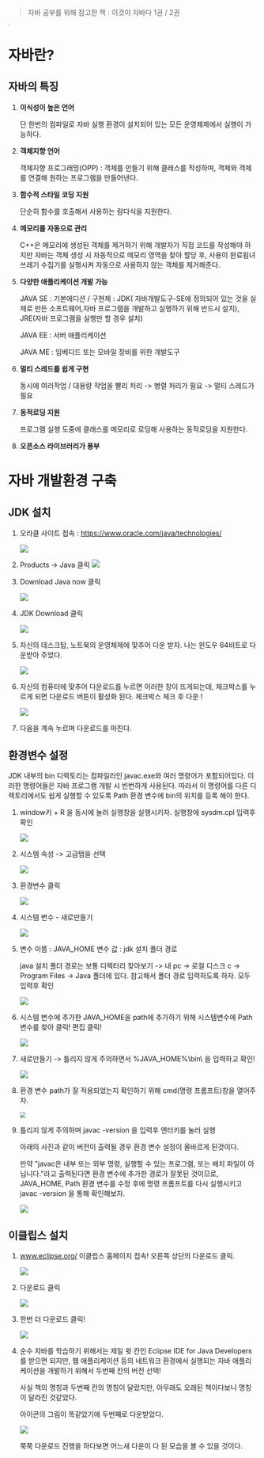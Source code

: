 > 자바 공부를 위해 참고한 책 : 이것이 자바다  1권 / 2권

<img src="C:\Users\juhee\Desktop\java 교재.jpg" style="zoom: 10%;" />

# 자바란?

## 자바의 특징

1. **이식성이 높은 언어**

   단 한번의 컴파일로 자바 실행 환경이 설치되어 있는 모든 운영체제에서 실행이 가능하다.

2. **객체지향 언어**

   객체지향 프로그래밍(OPP) : 객체를 만들기 위해 클래스를 작성하며, 객체와 객체를 연결해 원하는 프로그램을 만들어낸다.

3. **함수적 스타일 코딩 지원**

   단순히 함수를 호출해서 사용하는 람다식을 지원한다.

4. **메모리를 자동으로 관리**

   C++은 메모리에 생성된 객체를 제거하기 위해 개발자가 직접 코드를 작성해야 하지만 자바는 객체 생성 시 자동적으로 메모리 영역을 찾아 할당 후, 사용이 완료됨녀 쓰레기 수집기를 실행시켜 자동으로 사용하지 않는 객체를 제거해준다.

5. **다양한 애플리케이션 개발 가능**

   JAVA SE : 기본에디션 / 구현체 : JDK( 자바개발도구-SE에 정의되어 있는 것을 실제로 만든 소프트웨어,자바 프로그램을 개발하고 실행하기 위해 반드시 설치), JRE(자바 프로그램을 실행만 할 경우 설치)

   JAVA EE : 서버 애플리케이션

   JAVA ME : 임베디드 또는 모바일 장비를 위한 개발도구

6. **멀티 스레드를 쉽게 구현**

   동시에 여러작업 / 대용량 작업을 빨리 처리 -> 병렬 처리가 필요 -> 멀티 스레드가 필요

7. **동적로딩 지원**

   프로그램 실행 도중에 클래스를 메모리로 로딩해 사용하는 동적로딩을 지원한다.

8. **오픈소스 라이브러리가 풍부**

   

# 자바 개발환경 구축

## JDK 설치

1. 오라클 사이트 접속 : https://www.oracle.com/java/technologies/

   ![](C:\Users\juhee\Desktop\이클립스설치\JDK0.PNG)

2. Products -> Java 클릭
   ![](C:\Users\juhee\Desktop\이클립스설치\1.jpg)

3. Download Java now 클릭

   ![](C:\Users\juhee\Desktop\이클립스설치\2.jpg)

4. JDK Download 클릭

   ![](C:\Users\juhee\Desktop\이클립스설치\3.jpg)

5. 자신의 데스크탑, 노트북의 운영체제에 맞추어 다운 받자.
   나는 윈도우 64비트로 다운받아 주었다.

   ![](C:\Users\juhee\Desktop\이클립스설치\4.jpg)

6. 자신의 컴퓨터에 맞추어 다운로드를 누르면 이러한 창이 뜨게되는데, 체크박스를 누르게 되면 다운로드 버튼이 활성화 된다. 체크박스 체크 후 다운 !

   ![](C:\Users\juhee\Desktop\이클립스설치\5.jpg)

7. 다음을 계속 누르며 다운로드를 마친다.

   

## 환경변수 설정

JDK 내부의 bin 디렉토리는 컴파일러인 javac.exe와 여러 명령어가 포함되어있다. 이러한 명령어들은 자바 프로그램 개발 시 빈번하게 사용된다. 따라서 이 명령어를 다른 디렉토리에서도 쉽게 실행할 수 있도록 Path 환경 변수에 bin의 위치를 등록 해야 한다.

1. window키 + R 을 동시에 눌러 실행창을 실행시키자. 실행창에 sysdm.cpl 입력후 확인

   ![](C:\Users\juhee\Desktop\이클립스설치\환경변수1.PNG)

2. 시스템 속성 -> 고급탭을 선택

   ![](C:\Users\juhee\Desktop\이클립스설치\11.jpg)

3. 환경변수 클릭

   ![](C:\Users\juhee\Desktop\이클립스설치\22.jpg)

4. 시스템 변수 - 새로만들기

   ![](C:\Users\juhee\Desktop\이클립스설치\33.jpg)

5. 변수 이름 : JAVA_HOME
   변수 값 : jdk 설치 폴더 경로

   java 설치 폴더 경로는 보통 디렉터리 찾아보기 -> 내 pc -> 로컬 디스크 c  -> Program Files -> Java  폴더에 있다. 참고해서 폴더 경로 입력하도록 하자. 모두 입력후 확인

   ![](C:\Users\juhee\Desktop\이클립스설치\환경변수5.PNG)

6. 시스템 변수에 추가한 JAVA_HOME을 path에 추가하기 위해 시스템변수에 Path 변수를 찾아 클릭! 편집 클릭!

   ![](C:\Users\juhee\Desktop\이클립스설치\44.jpg)

7. 새로만들기 -> 틀리지 않게 주의하면서 %JAVA_HOME%\bin\ 을 입력하고 확인!

   ![](C:\Users\juhee\Desktop\이클립스설치\55.jpg)

8. 환경 변수 path가 잘 적용되었는지 확인하기 위해 cmd(명령 프롬프트)창을 열어주자.

   <img src="C:\Users\juhee\Desktop\이클립스설치\환경변수8.PNG" style="zoom:70%;" />

9. 틀리지 않게 주의하며 javac -version 을 입력후 엔터키를 눌러 실행

   아래의 사진과 같이 버전이 출력될 경우 환경 변수 설정이 올바르게 된것이다.

   만약 "javac은 내부 또는 외부 명령, 실행할 수 있는 프로그램, 또는 배치 파일이 아닙니다."라고 출력된다면 환경 변수에 추가한 경로가 잘못된 것이므로, JAVA_HOME, Path 환경 변수를 수정 후에 명령 프롬프트를 다시 실행시키고 javac -version 을 통해 확인해보자.

   ![](C:\Users\juhee\Desktop\이클립스설치\환경변수9.PNG)



## 이클립스 설치

1. www.eclipse.org/ 이클립스 홈페이지 접속! 오른쪽 상단의 다운로드 클릭.

   ![](C:\Users\juhee\Desktop\이클립스설치\111.jpg)

2. 다운로드 클릭

   ![](C:\Users\juhee\Desktop\이클립스설치\222.jpg)

3. 한번 더 다운로드 클릭!

   ![](C:\Users\juhee\Desktop\이클립스설치\333.jpg)

4. 순수 자바를 학습하기 위해서는 제일 윗 칸인 Eclipse IDE for Java Developers 를 받으면 되지만, 웹 애플리케이션 등의 네트워크 환경에서 실행되는 자바 애플리케이션을 개발하기 위해서 두번째 칸의 버전 선택!

   사실 책의 명칭과 두번째 칸의 명칭이 달랐지만, 아무래도 오래된 책이다보니 명칭이 달라진 것같았다. 

   아이콘의 그림이 똑같았기에 두번째로 다운받았다.

   ![](C:\Users\juhee\Desktop\이클립스설치\444.jpg)

   쭉쭉 다운로드 진행을 하다보면 어느새 다운이 다 된 모습을 볼 수 있을 것이다.


